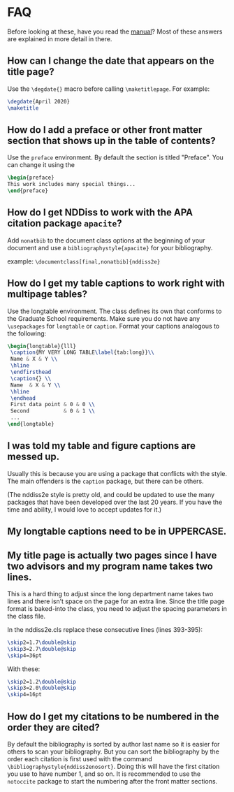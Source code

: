 # FAQ

Before looking at these, have you read the [manual](nddiss2e.pdf)? Most of these answers are explained in more detail in there.

## How can I change the date that appears on the title page?

 Use the `\degdate{}` macro before calling `\maketitlepage`.
 For example:

~~~latex
\degdate{April 2020}
\maketitle
~~~

## How do I add a preface or other front matter section that shows up in the table of contents?

Use the `preface` environment. By default the section is titled "Preface". You can change it using the

~~~latex
\begin{preface}
This work includes many special things...
\end{preface}
~~~

## How do I get NDDiss to work with the APA citation package `apacite`?

 Add `nonatbib` to the document class options at the beginning of your document
and use a `bibliographystyle{apacite}` for your bibliography.

example: `\documentclass[final,nonatbib]{nddiss2e}`

## How do I get my table captions to work right with multipage tables?

Use the longtable environment. The class defines its own that conforms to the Graduate School requirements. Make sure you do not have any `\usepackages` for `longtable` or `caption`. Format your captions analogous to the following:

~~~latex
\begin{longtable}{lll}
 \caption{MY VERY LONG TABLE\label{tab:long}}\\
 Name & X & Y \\
 \hline
 \endfirsthead
 \caption{} \\
 Name  & X & Y \\
 \hline
 \endhead
 First data point & 0 & 0 \\
 Second           & 0 & 1 \\
 ...
\end{longtable}
~~~

## I was told my table and figure captions are messed up.

Usually this is because you are using a package that conflicts with the style. The main offenders is the `caption` package, but there can be others.

(The nddiss2e style is pretty old, and could be updated to use the many packages that have been developed over the last 20 years. If you have the time and ability, I would love to accept updates for it.)

## My longtable captions need to be in UPPERCASE.


## My title page is actually two pages since I have two advisors and my program name takes two lines.

This is a hard thing to adjust since the long department name takes two lines and there isn’t space on the page for an extra line.
Since the title page format is baked-into the class, you need to adjust the spacing parameters in the class file.

In the nddiss2e.cls replace these consecutive lines (lines 393-395):
~~~latex
\skip2=1.7\double@skip
\skip3=2.7\double@skip
\skip4=36pt
~~~

With these:
~~~latex
\skip2=1.2\double@skip
\skip3=2.0\double@skip
\skip4=16pt
~~~



## How do I get my citations to be numbered in the order they are cited?

By default the bibliography is sorted by author last name so it is easier for others to scan your bibliography.
But you can sort the bibliography by the order each citation is first used with the command `\bibliographystyle{nddiss2enosort}`.
Doing this will have the first citation you use to have number 1, and so on.
It is recommended to use the `notoccite` package to start the numbering after the front matter sections.

